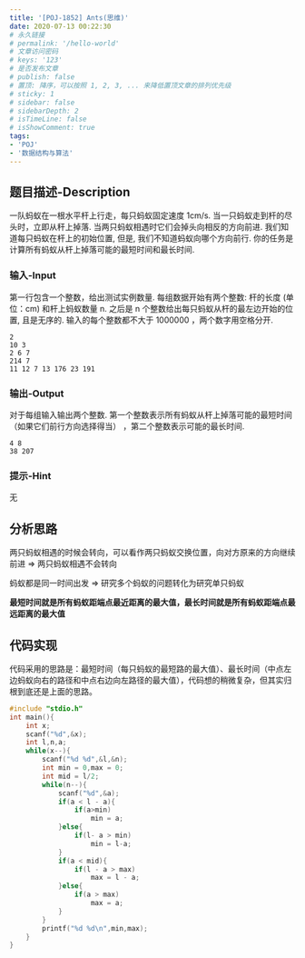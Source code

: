 ```yaml
---
title: '[POJ-1852] Ants(思维)'
date: 2020-07-13 00:22:30
# 永久链接
# permalink: '/hello-world'
# 文章访问密码
# keys: '123'
# 是否发布文章
# publish: false
# 置顶: 降序，可以按照 1, 2, 3, ... 来降低置顶文章的排列优先级
# sticky: 1
# sidebar: false
# sidebarDepth: 2
# isTimeLine: false
# isShowComment: true
tags:
- 'POJ'
- '数据结构与算法'
---
```


## 题目描述-Description
一队蚂蚁在一根水平杆上行走，每只蚂蚁固定速度 1cm/s. 当一只蚂蚁走到杆的尽头时，立即从秆上掉落. 当两只蚂蚁相遇时它们会掉头向相反的方向前进. 我们知道每只蚂蚁在杆上的初始位置, 但是, 我们不知道蚂蚁向哪个方向前行. 你的任务是计算所有蚂蚁从杆上掉落可能的最短时间和最长时间.

### 输入-Input
第一行包含一个整数，给出测试实例数量. 每组数据开始有两个整数: 杆的长度 (单位：cm) 和杆上蚂蚁数量 n. 之后是 n 个整数给出每只蚂蚁从杆的最左边开始的位置, 且是无序的. 输入的每个整数都不大于 1000000 ，两个数字用空格分开.
```
2
10 3
2 6 7
214 7
11 12 7 13 176 23 191
```
### 输出-Output
对于每组输入输出两个整数. 第一个整数表示所有蚂蚁从杆上掉落可能的最短时间（如果它们前行方向选择得当） ，第二个整数表示可能的最长时间.
```
4 8
38 207
```
### 提示-Hint
无
## 分析思路
两只蚂蚁相遇的时候会转向，可以看作两只蚂蚁交换位置，向对方原来的方向继续前进 => 两只蚂蚁相遇不会转向

蚂蚁都是同一时间出发 => 研究多个蚂蚁的问题转化为研究单只蚂蚁

**最短时间就是所有蚂蚁距端点最近距离的最大值，最长时间就是所有蚂蚁距端点最远距离的最大值**
## 代码实现

代码采用的思路是：最短时间（每只蚂蚁的最短路的最大值）、最长时间（中点左边蚂蚁向右的路径和中点右边向左路径的最大值），代码想的稍微复杂，但其实归根到底还是上面的思路。

```c
#include "stdio.h"
int main(){
    int x;
    scanf("%d",&x);
    int l,n,a;
    while(x--){
        scanf("%d %d",&l,&n);
        int min = 0,max = 0;
        int mid = l/2;
        while(n--){
            scanf("%d",&a);
            if(a < l - a){
                if(a>min)
                    min = a;
            }else{
                if(l- a > min)
                    min = l-a;
            }
            if(a < mid){
                if(l - a > max)
                    max = l - a;
            }else{
                if(a > max)
                    max = a;
            }
        }
        printf("%d %d\n",min,max);
    }
}
```